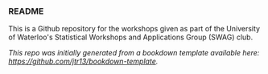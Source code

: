 ### README

This is a Github repository for the workshops given as part of the University of Waterloo's Statistical Workshops and Applications Group (SWAG) club.

*This repo was initially generated from a bookdown template available here: https://github.com/jtr13/bookdown-template.*


